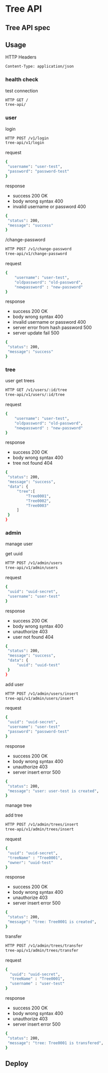 # Tree API

## Tree API spec

## Usage

HTTP Headers
```sh
Content-Type: application/json
```

### health check
test connection
```sh
HTTP GET /
tree-api/
```

### user
login
```sh
HTTP POST /v1/login
tree-api/v1/login
```
request
```sh
{
 "username": "user-test",
 "password": "password-test"
}
```
response
- success                           200 OK
- body wrong syntax                 400
- invalid username or password      400
```sh
{
 "status": 200,
 "message": "success"
}
```

/change-password
```sh
HTTP POST /v1/change-password
tree-api/v1/change-password
```
request
```sh
{
	"username": "user-test",
	"oldpassword": "old-password",
	"newpassword" : "new-password"
}
```
response
- success                           200 OK
- body wrong syntax                 400
- invalid username or password      400
- server error from hash password   500
- server update fail                500
```sh
{
 "status": 200,
 "message": "success"
}
```
### tree
user get trees
```sh
HTTP GET /v1/users/:id/tree
tree-api/v1/users/:id/tree
```
request
```sh
{
	"username": "user-test",
	"oldpassword": "old-password",
	"newpassword" : "new-password"
}
```

response
- success                           200 OK
- body wrong syntax                 400
- tree not found                    404
```sh
{
 "status": 200,
 "message": "success",
 "data": {
     "tree":[
         "Tree0001",
         "Tree0002",
         "Tree0003"
     ]
 }
}
```

### admin
manage user

get uuid
```sh
HTTP POST /v1/admin/users
tree-api/v1/admin/users
```

request
```sh
{
 "uuid": "uuid-secret",
 "username": "user-test"
}
```

response
- success                           200 OK
- body wrong syntax                 400
- unauthorize                       403
- user not found                    404
```sh
{
 "status": 200,
 "message": "success",
 "data": {
     "uuid": "uuid-test"
 }
}
```

add user
```sh
HTTP POST /v1/admin/users/insert
tree-api/v1/admin/users/insert
```

request
```sh
{
 "uuid": "uuid-secret",
 "username": "user-test"
 "password": "password-test"
}
```

response
- success                           200 OK
- body wrong syntax                 400
- unauthorize                       403
- server insert error               500
```sh
{
 "status": 200,
 "message": "user: user-test is created",
}
```

manage tree

add tree
```sh
HTTP POST /v1/admin/trees/insert
tree-api/v1/admin/trees/insert
```

request
```sh
{
 "uuid": "uuid-secret",
 "treeName" : "Tree0001",
 "owner": "uuid-test"
}
```

response
- success                           200 OK
- body wrong syntax                 400
- unauthorize                       403
- server insert error               500
```sh
{
 "status": 200,
 "message": "tree: Tree0001 is created",
}
```

transfer
```sh
HTTP POST /v1/admin/trees/transfer
tree-api/v1/admin/trees/transfer
```

request
```sh
{
  "uuid": "uuid-secret",
  "treeName" : "Tree0001",
  "username" : "user-test"
}

```

response
- success                           200 OK
- body wrong syntax                 400
- unauthorize                       403
- server insert error               500
```sh
{
 "status": 200,
 "message": "tree: Tree0001 is transfered",
}
```

## Deploy
```sh

```